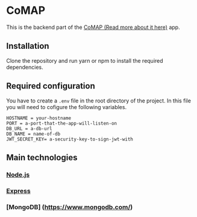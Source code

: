 # CoMAP

This is the backend part of the [CoMAP (Read more about it here)](https://github.com/kuzunov/comap) app.

## Installation 

Clone the repository and run yarn or npm to install the required dependencies.

## Required configuration

You have to create a `.env` file in the root directory of the project.
In this file you will need to cofigure the following variables.

```
HOSTNAME = your-hostname
PORT = a-port-that-the-app-will-listen-on
DB_URL = a-db-url
DB_NAME = name-of-db
JWT_SECRET_KEY= a-security-key-to-sign-jwt-with
```

## Main technologies

### [Node.js](https://nodejs.org/en/)
### [Express](https://expressjs.com/)
### [MongoDB] (https://www.mongodb.com/)